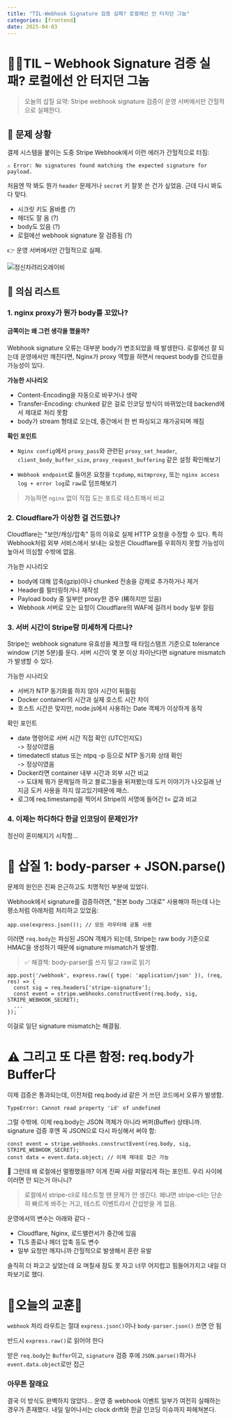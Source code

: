 ```yaml
---
title: "TIL-Webhook Signature 검증 실패? 로컬에선 안 터지던 그놈"
categories: [frontend]
date: 2025-04-03
---
```



# 🖕🏻TIL – Webhook Signature 검증 실패? 로컬에선 안 터지던 그놈
 > 오늘의 삽질 요약: Stripe webhook signature 검증이 운영 서버에서만 간헐적으로 실패한다.

## 👾 문제 상황
결제 시스템을 붙이는 도중 Stripe Webhook에서 이런 에러가 간헐적으로 터짐:

``` 
⚠️ Error: No signatures found matching the expected signature for payload.
```
처음엔 딱 봐도 뭔가 `header` 문제거나 `secret` 키 잘못 쓴 건가 싶었음.
근데 다시 봐도 다 맞다.

- 시크릿 키도 올바름 (?)
- 헤더도 잘 옴 (?)
- body도 있음 (?)
- 로컬에선 webhook signature 잘 검증됨 (?)

👉 운영 서버에서만 간헐적으로 실패.

![정신차려리오레이비](https://i.ytimg.com/vi/r89xSf4PkFw/maxresdefault.jpg)

 
## 🧠 의심 리스트

### 1. nginx proxy가 뭔가 body를 꼬았나?

#### 금쪽이는 왜 그런 생각을 했을까?  

Webhook signature 오류는 대부분 body가 변조되었을 때 발생한다. 로컬에선 잘 되는데 운영에서만 깨진다면, Nginx가 proxy 역할을 하면서 request body를 건드렸을 가능성이 있다.

**가능한 시나리오**

- Content-Encoding을 자동으로 바꾸거나 생략
- Transfer-Encoding: chunked 같은 걸로 인코딩 방식이 바뀌었는데 backend에서 제대로 처리 못함
- body가 stream 형태로 오는데, 중간에서 한 번 파싱되고 재가공되며 깨짐

**확인 포인트**

- `Nginx config`에서 `proxy_pass`와 관련된 `proxy_set_header`, `client_body_buffer_size`, `proxy_request_buffering` 같은 설정 확인해보기 

- `Webhook endpoint`로 들어온 요청을 `tcpdump`, `mitmproxy`, 또는 `nginx access log + error log`로 `raw`로 덤프해보기

> 가능하면 `nginx` 없이 직접 도는 포트로 테스트해서 비교

### 2. Cloudflare가 이상한 걸 건드렸나?

Cloudflare는 "보안/캐싱/압축" 등의 이유로 실제 HTTP 요청을 수정할 수 있다. 특히 Webhook처럼 외부 서비스에서 보내는 요청은 Cloudflare를 우회하지 못할 가능성이 높아서 의심할 수밖에 없음.

가능한 시나리오

- body에 대해 압축(gzip)이나 chunked 전송을 강제로 추가하거나 제거
- Header를 필터링하거나 재작성
- Payload body 중 일부만 proxy한 경우 (稀하지만 있음)
- Webhook 서버로 오는 요청이 Cloudflare의 WAF에 걸려서 body 일부 잘림


### 3. 서버 시간이 Stripe랑 미세하게 다르나?
Stripe는 webhook signature 유효성을 체크할 때 타임스탬프 기준으로 tolerance window (기본 5분)를 둔다. 서버 시간이 몇 분 이상 차이난다면 signature mismatch가 발생할 수 있다.

가능한 시나리오

- 서버가 NTP 동기화를 하지 않아 시간이 뒤틀림
- Docker container의 시간과 실제 호스트 시간 차이
- 호스트 시간은 맞지만, node.js에서 사용하는 Date 객체가 이상하게 동작

확인 포인트

- date 명령어로 서버 시간 직접 확인 (UTC인지도)
<br> -> 정상이였음
- timedatectl status 또는 ntpq -p 등으로 NTP 동기화 상태 확인
<br> -> 정상이였음
- Docker라면 container 내부 시간과 외부 시간 비교
<br> -> 도대체 뭐가 문제일까 하고 블로그들을 뒤져봤는데 도커 이야기가 나오길래 난 지금 도커 사용을 하지 않고있기때문에 패스. 
- 로그에 req.timestamp을 찍어서 Stripe의 서명에 들어간 t= 값과 비교

### 4. 이제는 하다하다 한글 인코딩이 문제인가? 

정신이 혼미해지기 시작함…

# 🔬 삽질 1: body-parser + JSON.parse()
문제의 원인은 진짜 은근하고도 치명적인 부분에 있었다.

Webhook에서 signature를 검증하려면, "원본 body 그대로" 사용해야 하는데
나는 평소처럼 아래처럼 처리하고 있었음:

```
app.use(express.json()); // 모든 라우터에 공통 사용
```

이러면 `req.body`는 파싱된 JSON 객체가 되는데,
Stripe는 raw body 기준으로 HMAC을 생성하기 때문에 signature mismatch가 발생함.

>✅ 해결책: body-parser를 쓰지 말고 raw로 읽기

```
app.post('/webhook', express.raw({ type: 'application/json' }), (req, res) => {
  const sig = req.headers['stripe-signature'];
  const event = stripe.webhooks.constructEvent(req.body, sig, STRIPE_WEBHOOK_SECRET);
  ...
});
```

이걸로 일단 signature mismatch는 해결됨.

# ⚠️ 그리고 또 다른 함정: req.body가 Buffer다
이제 검증은 통과되는데, 이전처럼 req.body.id 같은 거 쓰던 코드에서 오류가 발생함.

```
TypeError: Cannot read property 'id' of undefined
```
그럴 수밖에. 이제 req.body는 JSON 객체가 아니라 버퍼(Buffer) 상태니까.
signature 검증 후엔 꼭 JSON으로 다시 파싱해서 써야 함:

```
const event = stripe.webhooks.constructEvent(req.body, sig, STRIPE_WEBHOOK_SECRET);
const data = event.data.object; // 이제 제대로 접근 가능
```
🤯 그런데 왜 로컬에선 멀쩡했을까?
이게 진짜 사람 피말리게 하는 포인트. 우리 사이에 이러면 안 되는거 아니니? 

>로컬에서 stripe-cli로 테스트할 땐 문제가 안 생긴다.
>왜냐면 stripe-cli는 단순히 빠르게 쏴주는 거고, 테스트 이벤트라서 간섭받을 게 없음.

운영에서의 변수는 아래와 같다 -

- Cloudflare, Nginx, 로드밸런서가 중간에 있음
- TLS 종료나 헤더 압축 등도 변수
- 일부 요청만 깨지니까 간헐적으로 발생해서 혼란 유발

솔직히 더 파고고 싶었는데 요 며칠새 잠도 못 자고 너무 어지럽고 힘들어가지고 내일 더 파보기로 했다. 

# 🍃오늘의 교훈🍃
`webhook` 처리 라우트는 절대 `express.json()`이나 `body-parser.json()` 쓰면 안 됨

반드시 `express.raw()`로 읽어야 한다

받은 `req.body`는 `Buffer`이고, `signature` 검증 후에 `JSON.parse()`하거나 `event.data.object`로만 접근

### 아무튼 잘래요 

결국 이 방식도 완벽하지 않았다...
운영 중 webhook 이벤트 일부가 여전히 실패하는 경우가 존재했다.
내일 일어나서는 clock drift와 한글 인코딩 이슈까지 파헤쳐본다.


